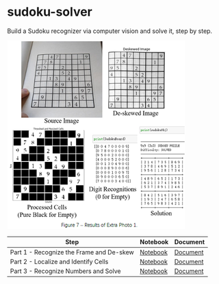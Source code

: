 # sudoku-solver

Build a Sudoku recognizer via computer vision and solve it, step by step.

![sudoku](sudoku.png)

| Step                                     | Notebook                       | Document                            |
| ---------------------------------------- | ------------------------------ | ----------------------------------- |
| Part 1 - Recognize the Frame and De-skew | [Notebook](sudoku_part1.ipynb) | [Document](sudoku_report_part1.pdf) |
| Part 2 - Localize and Identify Cells     | [Notebook](sudoku_part2.ipynb) | [Document](sudoku_report_part2.pdf) |
| Part 3 - Recognize Numbers and Solve     | [Notebook](sudoku_part3.ipynb) | [Document](sudoku_report_part3.pdf) |

